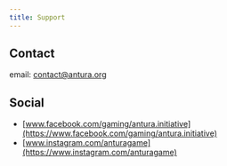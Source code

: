 ```yaml
---
title: Support
---
```


## Contact
email: [contact@antura.org](mailto:contact@antura.org)

## Social

- [www.facebook.com/gaming/antura.initiative](https://www.facebook.com/gaming/antura.initiative)
- [www.instagram.com/anturagame](https://www.instagram.com/anturagame)
